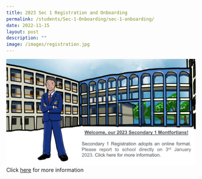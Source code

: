 ```yaml
---
title: 2023 Sec 1 Registration and Onboarding
permalink: /students/Sec-1-Onboarding/sec-1-onboarding/
date: 2022-11-15
layout: post
description: ""
image: /images/registration.jpg
---
```

![](/images/registration.jpg)
Click [here](students/Sec-1-Onboarding/sec-1-onboarding/) for more information